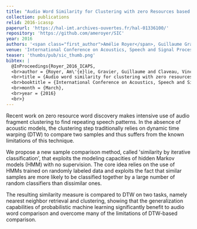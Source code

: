 ```yaml
---
title: "Audio Word Similarity for Clustering with zero Resources based on iterative HMM Classification"
collection: publications
relid: 2016-icassp
paperurl: 'https://hal-imt.archives-ouvertes.fr/hal-01336100/'
repository: 'https://github.com/ameroyer/SIC'
year: 2016
authors: '<span class="first_author">Amélie Royer</span>, Guillaume Gravier, Vincent Claveau'
venue: 'International Conference on Acoustics, Speech and Signal Processing (ICASSP)'
teaser: 'thumbs/pub/sic_thumb.png'
bibtex: |
  @InProceedings{Royer_2016_ICAPS,
  <br>author = {Royer, Am\'{e}lie, Gravier, Guillaume and Claveau, Vincent},
  <br>title = {Audio word similarity for clustering with zero resources based on iterative HMM classification},
  <br>booktitle = {International Conference on Acoustics, Speech and Signal Processing (ICASSP)},
  <br>month = {March},
  <br>year = {2016}
  <br>}
---
```


Recent work on zero resource word discovery makes intensive use of audio fragment clustering to find repeating speech patterns. In the absence of acoustic models, the clustering step traditionally relies on dynamic time warping (DTW) to compare two samples and thus suffers from the known limitations of this technique.

We propose a new sample comparison method, called 'similarity by iterative classification', that exploits the modeling capacities of hidden Markov models (HMM) with no supervision. The core idea relies on the use of HMMs trained on randomly labeled data and exploits the fact that similar samples are more likely to be classified together by a large number of random classifiers than dissimilar ones.

The resulting similarity measure is compared to DTW on two tasks, namely nearest neighbor retrieval and clustering, showing that the generalization capabilities of probabilistic machine learning significantly benefit to audio word comparison and overcome many of the limitations of DTW-based comparison.
